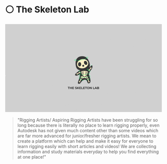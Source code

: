 # ⚪ The Skeleton Lab

![](.gitbook/assets/7E3703E6-2B93-42FB-9415-688B7413F7B9.jpeg)

> "Rigging Artists/ Aspiring Rigging Artists have been struggling for so long because there is literally no place to learn rigging properly, even Autodesk has not given much content other than some videos which are far more advanced for junior/fresher rigging artists. We mean to create a platform which can help and make it easy for everyone to learn rigging easily with short articles and videos! We are collecting information and study materials everyday to help you find everything at one place!"
